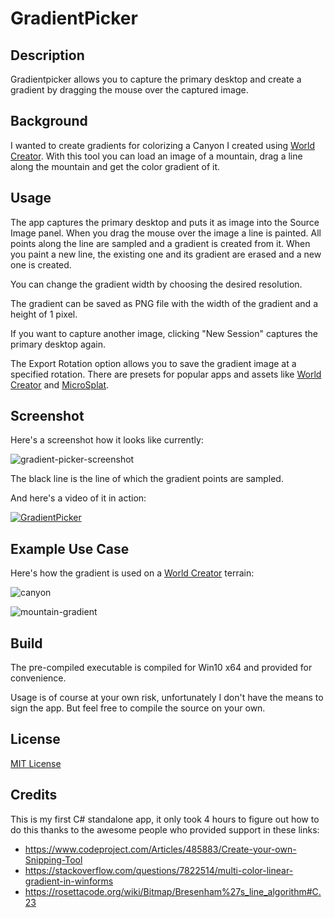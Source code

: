 # GradientPicker

## Description

Gradientpicker allows you to capture the primary desktop and create a gradient by dragging the mouse over the captured image.

## Background

I wanted to create gradients for colorizing a Canyon I created using [World Creator](https://www.world-creator.com/). With this tool you can load an image of a mountain, drag a line along the mountain and get the color gradient of it.

## Usage

The app captures the primary desktop and puts it as image into the Source Image panel. When you drag the mouse over the image a line is painted. All points along the line are sampled and a gradient is created from it. When you paint a new line, the existing one and its gradient are erased and a new one is created.

You can change the gradient width by choosing the desired resolution.

The gradient can be saved as PNG file with the width of the gradient and a height of 1 pixel.

If you want to capture another image, clicking "New Session" captures the primary desktop again.

The Export Rotation option allows you to save the gradient image at a specified rotation. There are presets for popular apps and assets like [World Creator](https://www.world-creator.com/) and [MicroSplat](https://assetstore.unity.com/packages/tools/terrain/microsplat-global-texturing-96482).

## Screenshot

Here's a screenshot how it looks like currently:

![gradient-picker-screenshot](https://user-images.githubusercontent.com/10963432/61181765-c0809400-a62a-11e9-8b4f-5adc67676f2b.jpg)

The black line is the line of which the gradient points are sampled.

And here's a video of it in action:

[![GradientPicker](https://img.youtube.com/vi/lhgxTnwMreg/0.jpg)](https://www.youtube.com/watch?v=lhgxTnwMreg)


## Example Use Case

Here's how the gradient is used on a [World Creator](https://www.world-creator.com/) terrain:

![canyon](https://user-images.githubusercontent.com/10963432/61181820-819f0e00-a62b-11e9-9bf2-25c9fe3ae0b3.jpg)

![mountain-gradient](https://user-images.githubusercontent.com/10963432/61183684-5ffe5080-a644-11e9-9ff1-96c1c547916d.jpg)

## Build

The pre-compiled executable is compiled for Win10 x64 and provided for convenience. 

Usage is of course at your own risk, unfortunately I don't have the means to sign the app. But feel free to compile the source on your own.

## License

[MIT License](https://github.com/Roland09/GradientPicker/blob/master/LICENSE)

## Credits

This is my first C# standalone app, it only took 4 hours to figure out how to do this thanks to the awesome people who provided support in these links:

- https://www.codeproject.com/Articles/485883/Create-your-own-Snipping-Tool
- https://stackoverflow.com/questions/7822514/multi-color-linear-gradient-in-winforms
- https://rosettacode.org/wiki/Bitmap/Bresenham%27s_line_algorithm#C.23



